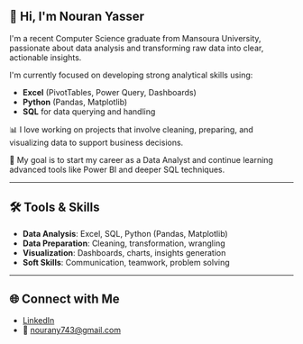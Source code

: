 ## 👋 Hi, I'm Nouran Yasser

I'm a recent Computer Science graduate from Mansoura University, passionate about data analysis and transforming raw data into clear, actionable insights.

I'm currently focused on developing strong analytical skills using:
- **Excel** (PivotTables, Power Query, Dashboards)
- **Python** (Pandas, Matplotlib)
- **SQL** for data querying and handling

📊 I love working on projects that involve cleaning, preparing, and visualizing data to support business decisions.

🎯 My goal is to start my career as a Data Analyst and continue learning advanced tools like Power BI and deeper SQL techniques.

---

## 🛠️ Tools & Skills

- **Data Analysis**: Excel, SQL, Python (Pandas, Matplotlib)
- **Data Preparation**: Cleaning, transformation, wrangling
- **Visualization**: Dashboards, charts, insights generation
- **Soft Skills**: Communication, teamwork, problem solving

---

## 🌐 Connect with Me

- [LinkedIn](https://www.linkedin.com/in/nouran-yasser-582450280)
- 📧 nourany743@gmail.com
